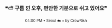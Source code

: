 <div align="center">

<br>

<h3>❝⛅ 구름 낀 오후, 편안한 기분으로 쉬고 있어요❞</h3>

<sub>04:00 PM • Seoul ☁️ • by CrowRish</sub>

<br>

</div>